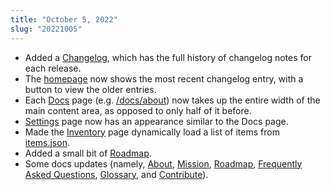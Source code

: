 ```yaml
---
title: "October 5, 2022"
slug: "20221005"
---
```


- Added a [Changelog](/changelog), which has the full history of changelog notes for each release.
- The [homepage](/) now shows the most recent changelog entry, with a button to view the older entries.
- Each [Docs](docs) page (e.g. [/docs/about](/docs/about)) now takes up the entire width of the main content area, as opposed to only half of it before.
- [Settings](/settings) page now has an appearance similar to the Docs page.
- Made the [Inventory](/inventory) page dynamically load a list of items from [items.json](https://github.com/democratizedspace/dspace/blob/main/frontend/src/config/items.json).
- Added a small bit of [Roadmap](/docs/roadmap).
- Some docs updates (namely, [About](/docs/about), [Mission](/docs/mission), [Roadmap](/docs/roadmap), [Frequently Asked Questions](/docs/faq), [Glossary](/docs/glossary), and [Contribute](/docs/contribute)).